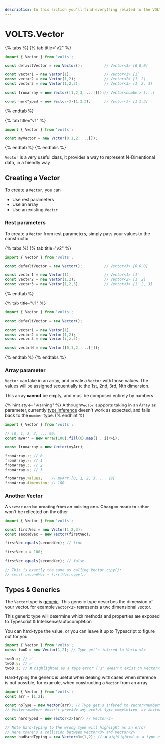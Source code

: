 ```yaml
---
description: In this section you'll find everything related to the VOLTS.Vector class
---
```


# VOLTS.Vector

{% tabs %}
{% tab title="v2" %}
```typescript
import { Vector } from 'volts';

const defaultVector = new Vector();          // Vector<3> [0,0,0]

const vector1 = new Vector(1);               // Vector<1> [1]
const vector2 = new Vector(1,2);             // Vector<2> [1, 2]
const vector3 = new Vector(1,2,3);           // Vector<3> [1, 2, 3]

const fromArray = new Vector([1,2,3, ...[]]);// Vector<number> [...]

const hardTyped = new Vector<3>(1,2,3);      // Vector<3> [1,2,3]
```
{% endtab %}

{% tab title="v1" %}
```typescript
import { Vector } from 'volts';

const myVector = new Vector(0,1,2, ...[]);
```
{% endtab %}
{% endtabs %}

`Vector` is a very useful class, it provides a way to represent N-Dimentional data, in a friendly way

## Creating a Vector

To create a `Vector`, you can

* Use rest parameters
* Use an array
* Use an existing `Vector`

### Rest parameters

To create a `Vector` from rest parameters, simply pass your values to the constructor

{% tabs %}
{% tab title="v2" %}
```typescript
import { Vector } from 'volts';

const defaultVector = new Vector();          // Vector<3> [0,0,0]

const vector1 = new Vector(1);               // Vector<1> [1]
const vector2 = new Vector(1,2);             // Vector<2> [1, 2]
const vector3 = new Vector(1,2,3);           // Vector<3> [1, 2, 3]
```
{% endtab %}

{% tab title="v1" %}
```typescript
import { Vector } from 'volts';

const defaultVector = new Vector();

const vector1 = new Vector(1);
const vector2 = new Vector(1,2);
const vector3 = new Vector(1,2,3);

const vectorN = new Vector([0,1,2, ...[]]);
```
{% endtab %}
{% endtabs %}

### Array parameter

`Vector` can take in an array, and create a `Vector` with those values. The values will be assigned secuentially to the 1st, 2nd, 3rd, Nth dimension.

This array **cannot** be empty, and must be composed entirely by numbers

{% hint style="warning" %}
Although`Vector` supports taking in an Array as parameter, currently [type inference](vector.md#types-and-generics) doesn't work as expected, and falls back to the `number` type.
{% endhint %}

```typescript
import { Vector } from 'volts';

// [0, 1, 2, 3, ... 99]
const myArr = new Array(100).fill(0).map((_, i)=>i);

const fromArray = new Vector(myArr);

fromArray.x; // 0
fromArray.y; // 1
fromArray.z; // 2
fromArray.w; // 3

fromArray.values;    // myArr [0, 1, 2, 3, ... 99]
fromArray.dimension; // 100
```

### Another Vector

A `Vector` can be creating from an existing one. Changes made to either won't be reflected on the other

```typescript
import { Vector } from 'volts';

const firstVec = new Vector(1,2,3);
const secondVec = new Vector(firstVec);

firstVec.equals(secondVec); // true

firstVec.x = 100;

firstVec.equals(secondVec); // false

// This is exactly the same as calling Vector.copy();
// const secondVec = firstVec.copy();
```

## Types & Generics

The `Vector` type is [generic](https://www.typescriptlang.org/docs/handbook/2/generics.html). This generic type describes the dimension of your vector, for example `Vector<2>` represents a two dimensional vector.

This generic type will determine which methods and properties are exposed to Typescript & Intelisense/autocompletion

You can hard-type the value, or you can leave it up to Typescript to figure out for you

```typescript
import { Vector } from 'volts';
const twoD = new Vector(1,2); // Type get's infered to Vector<2>

twoD.x; // ✅
twoD.y; // ✅
twoD.z; // ❌ highlighted as a type error ('z' doesn't exist on Vector<2>s)
```

Hard-typing the generic is useful when dealing with cases when inference is not possible, for example, when constructing a `Vector` from an array.

```typescript
import { Vector } from 'volts';
const arr = [1,2];

const noType = new Vector(arr); // Type get's infered to Vector<number>
// Vector<number> doesn't provide any useful type completion, so instead 👇

const hardTyped = new Vector<2>(arr) // Vector<2>

// Note hard-typing to the wrong type will highlight as an error
// Here there's a collision between Vector<3> and Vector<2>
const badHardTyping = new Vector<3>(1,2); // ❌ highlighted as a type error
```

 

